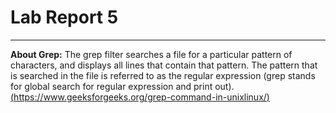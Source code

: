 # Lab Report 5

---

**About Grep:** The grep filter searches a file for a particular pattern of characters, and displays all lines that contain that pattern. The pattern that is searched in the file is referred to as the regular expression (grep stands for global search for regular expression and print out). [(https://www.geeksforgeeks.org/grep-command-in-unixlinux/)](https://www.geeksforgeeks.org/grep-command-in-unixlinux/)
